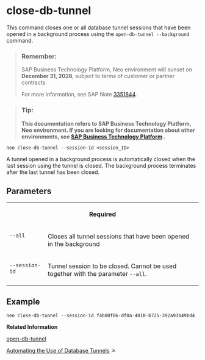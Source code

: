 <!-- loioc7c36e6d97764822bd86be07bfe84090 -->

# close-db-tunnel

This command closes one or all database tunnel sessions that have been opened in a background process using the `open-db-tunnel --background` command.



> ### Remember:  
> SAP Business Technology Platform, Neo environment will sunset on **December 31, 2028**, subject to terms of customer or partner contracts.
> 
> For more information, see SAP Note [3351844](https://me.sap.com/notes/3351844).

> ### Tip:  
> **This documentation refers to SAP Business Technology Platform, Neo environment. If you are looking for documentation about other environments, see [SAP Business Technology Platform](https://help.sap.com/docs/btp/sap-business-technology-platform/sap-business-technology-platform?version=Cloud) .**



```
neo close-db-tunnel --session-id <session_ID>
```

A tunnel opened in a background process is automatically closed when the last session using the tunnel is closed. The background process terminates after the last tunnel has been closed.



## Parameters


<table>
<tr>
<th valign="top" colspan="2">

Required

</th>
</tr>
<tr>
<td valign="top">

`--all`

</td>
<td valign="top">

Closes all tunnel sessions that have been opened in the background

</td>
</tr>
<tr>
<td valign="top">

`--session-id`

</td>
<td valign="top">

Tunnel session to be closed. Cannot be used together with the parameter `--all`.

</td>
</tr>
</table>



## Example

```
neo close-db-tunnel --session-id f4b00f06-df0a-4018-b725-392a93b49bd4
```

**Related Information**  


[open-db-tunnel](open-db-tunnel-9e3f90f.md "This command opens a database tunnel to the database system associated with the specified schema or database.")

[Automating the Use of Database Tunnels](https://help.sap.com/viewer/3fa880aa54b74110ae99ad01503fcd60/Cloud/en-US/49626c9474584bbfa4a936975b851326.html "For continuous delivery and automated tests, the open-db-tunnel command supports a background mode, which allows a database tunnel to be opened by automated scripts or as part of a Maven build.") :arrow_upper_right:

